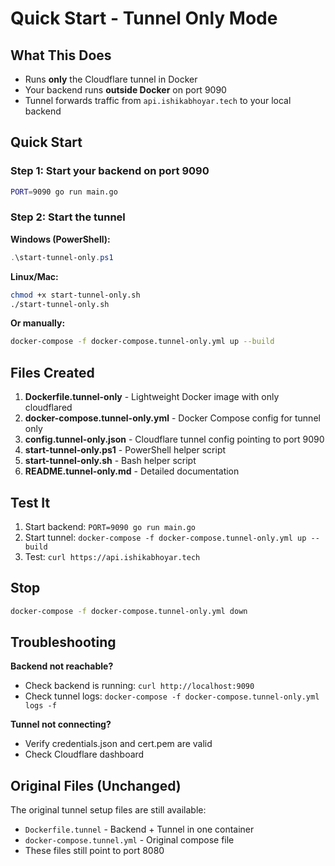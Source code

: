 # Quick Start - Tunnel Only Mode

## What This Does
- Runs **only** the Cloudflare tunnel in Docker
- Your backend runs **outside Docker** on port 9090
- Tunnel forwards traffic from `api.ishikabhoyar.tech` to your local backend

## Quick Start

### Step 1: Start your backend on port 9090
```bash
PORT=9090 go run main.go
```

### Step 2: Start the tunnel

**Windows (PowerShell):**
```powershell
.\start-tunnel-only.ps1
```

**Linux/Mac:**
```bash
chmod +x start-tunnel-only.sh
./start-tunnel-only.sh
```

**Or manually:**
```bash
docker-compose -f docker-compose.tunnel-only.yml up --build
```

## Files Created

1. **Dockerfile.tunnel-only** - Lightweight Docker image with only cloudflared
2. **docker-compose.tunnel-only.yml** - Docker Compose config for tunnel only
3. **config.tunnel-only.json** - Cloudflare tunnel config pointing to port 9090
4. **start-tunnel-only.ps1** - PowerShell helper script
5. **start-tunnel-only.sh** - Bash helper script
6. **README.tunnel-only.md** - Detailed documentation

## Test It

1. Start backend: `PORT=9090 go run main.go`
2. Start tunnel: `docker-compose -f docker-compose.tunnel-only.yml up --build`
3. Test: `curl https://api.ishikabhoyar.tech`

## Stop

```bash
docker-compose -f docker-compose.tunnel-only.yml down
```

## Troubleshooting

**Backend not reachable?**
- Check backend is running: `curl http://localhost:9090`
- Check tunnel logs: `docker-compose -f docker-compose.tunnel-only.yml logs -f`

**Tunnel not connecting?**
- Verify credentials.json and cert.pem are valid
- Check Cloudflare dashboard

## Original Files (Unchanged)

The original tunnel setup files are still available:
- `Dockerfile.tunnel` - Backend + Tunnel in one container
- `docker-compose.tunnel.yml` - Original compose file
- These files still point to port 8080
